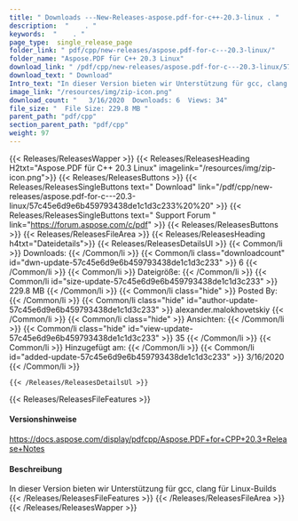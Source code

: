 ```yaml
---
title: " Downloads ---New-Releases-aspose.pdf-for-c++-20.3-linux . "
description:  "    . " 
keywords:  "    . " 
page_type:  single_release_page
folder_link: " pdf/cpp/new-releases/aspose.pdf-for-c---20.3-linux/"
folder_name: "Aspose.PDF für C++ 20.3 Linux"
download_link: " /pdf/cpp/new-releases/aspose.pdf-for-c---20.3-linux/57c45e6d9e6b459793438de1c1d3c233"
download_text: " Download"
Intro_text: "In dieser Version bieten wir Unterstützung für gcc, clang für Linux-Builds"
image_link: "/resources/img/zip-icon.png"
download_count: "   3/16/2020  Downloads: 6  Views: 34"
file_size: "  File Size: 229.8 MB "
parent_path: "pdf/cpp"
section_parent_path: "pdf/cpp"
weight: 97
---
```


{{< Releases/ReleasesWapper >}}
  {{< Releases/ReleasesHeading H2txt="Aspose.PDF für C++ 20.3 Linux" imagelink="/resources/img/zip-icon.png">}}
  {{< Releases/ReleasesButtons >}}
    {{< Releases/ReleasesSingleButtons text=" Download" link="/pdf/cpp/new-releases/aspose.pdf-for-c---20.3-linux/57c45e6d9e6b459793438de1c1d3c233%20%20" >}}
    {{< Releases/ReleasesSingleButtons text=" Support Forum " link="https://forum.aspose.com/c/pdf" >}}
  {{< Releases/ReleasesButtons >}}
  {{< Releases/ReleasesFileArea >}}
    {{< Releases/ReleasesHeading h4txt="Dateidetails">}}
    {{< Releases/ReleasesDetailsUl >}}
            {{< Common/li >}} Downloads: {{< /Common/li >}}
      {{< Common/li class="downloadcount" id="dwn-update-57c45e6d9e6b459793438de1c1d3c233" >}} 6 {{< /Common/li >}}
      {{< Common/li >}} Dateigröße: {{< /Common/li >}}
      {{< Common/li id="size-update-57c45e6d9e6b459793438de1c1d3c233" >}} 229.8 MB {{< /Common/li >}} 
      {{< Common/li  class="hide" >}} Posted By: {{< /Common/li >}} 
      {{< Common/li class="hide" id="author-update-57c45e6d9e6b459793438de1c1d3c233" >}} alexander.malokhovetskiy {{< /Common/li >}}
      {{< Common/li class="hide" >}} Ansichten: {{< /Common/li >}}
      {{< Common/li class="hide" id="view-update-57c45e6d9e6b459793438de1c1d3c233" >}} 35 {{< /Common/li >}}
      {{< Common/li >}} Hinzugefügt am: {{< /Common/li >}}
      {{< Common/li id="added-update-57c45e6d9e6b459793438de1c1d3c233" >}} 3/16/2020 {{< /Common/li >}} 

    {{< /Releases/ReleasesDetailsUl >}}

  {{< Releases/ReleasesFileFeatures >}}
      <h4>Versionshinweise</h4><div> <a href="https://docs.aspose.com/display/pdfcpp/Aspose.PDF+for+CPP+20.3+Release+Notes">https://docs.aspose.com/display/pdfcpp/Aspose.PDF+for+CPP+20.3+Release+Notes</a></div><h4> Beschreibung</h4><div class="HTMLDescription"> In dieser Version bieten wir Unterstützung für gcc, clang für Linux-Builds</div>
  {{< /Releases/ReleasesFileFeatures >}}
 {{< /Releases/ReleasesFileArea >}}
{{< /Releases/ReleasesWapper >}}



